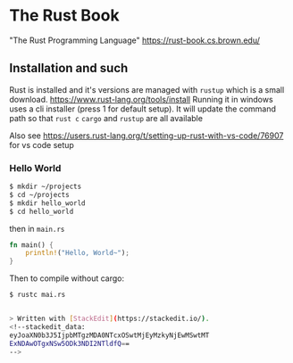# The Rust Book
"The Rust Programming Language"
https://rust-book.cs.brown.edu/

## Installation and such
Rust is installed and it's versions are managed with `rustup` which is a small download. https://www.rust-lang.org/tools/install Running it in windows uses a cli installer (press 1 for default setup). It will update the command path so that `rust c` `cargo` and `rustup` are all available

Also see
https://users.rust-lang.org/t/setting-up-rust-with-vs-code/76907
for vs code setup

### Hello World
```bash
$ mkdir ~/projects
$ cd ~/projects
$ mkdir hello_world
$ cd hello_world
```
then in `main.rs`
```rust
fn main() {
	println!("Hello, World~");
}
```

Then to compile without cargo:
```bash
$ rustc mai.rs


> Written with [StackEdit](https://stackedit.io/).
<!--stackedit_data:
eyJoaXN0b3J5IjpbMTgzMDA0NTcxOSwtMjEyMzkyNjEwMSwtMT
ExNDAwOTgxNSw5ODk3NDI2NTldfQ==
-->